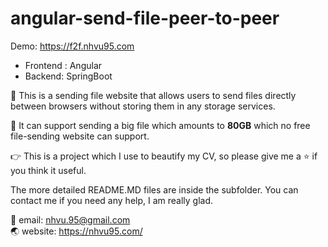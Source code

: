 # angular-send-file-peer-to-peer

Demo: https://f2f.nhvu95.com

* Frontend : Angular
* Backend: SpringBoot

:leaves: This is a sending file website that allows users to send files directly between browsers without storing them in any storage services.

:herb: It can support sending a big file which amounts to **80GB** which no free file-sending website can support.

:point_right: This is a project which I use to beautify my CV, so please give me a :star: if you think it useful.

The more detailed README.MD files are inside the subfolder. You can contact me if you need any help, I am really glad.

:email: email: nhvu.95@gmail.com  
:earth_asia: website: https://nhvu95.com/
